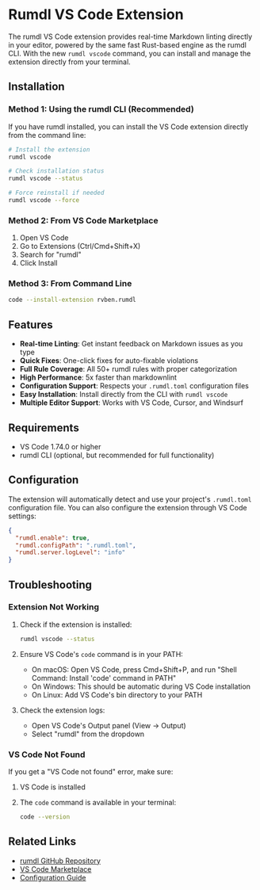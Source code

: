 # Rumdl VS Code Extension

The rumdl VS Code extension provides real-time Markdown linting directly in your editor, powered by the
same fast Rust-based engine as the rumdl CLI. With the new `rumdl vscode` command, you can install and
manage the extension directly from your terminal.

## Installation

### Method 1: Using the rumdl CLI (Recommended)

If you have rumdl installed, you can install the VS Code extension directly from the command line:

```bash
# Install the extension
rumdl vscode

# Check installation status
rumdl vscode --status

# Force reinstall if needed
rumdl vscode --force
```

### Method 2: From VS Code Marketplace

1. Open VS Code
2. Go to Extensions (Ctrl/Cmd+Shift+X)
3. Search for "rumdl"
4. Click Install

### Method 3: From Command Line

```bash
code --install-extension rvben.rumdl
```

## Features

- **Real-time Linting**: Get instant feedback on Markdown issues as you type
- **Quick Fixes**: One-click fixes for auto-fixable violations
- **Full Rule Coverage**: All 50+ rumdl rules with proper categorization
- **High Performance**: 5x faster than markdownlint
- **Configuration Support**: Respects your `.rumdl.toml` configuration files
- **Easy Installation**: Install directly from the CLI with `rumdl vscode`
- **Multiple Editor Support**: Works with VS Code, Cursor, and Windsurf

## Requirements

- VS Code 1.74.0 or higher
- rumdl CLI (optional, but recommended for full functionality)

## Configuration

The extension will automatically detect and use your project's `.rumdl.toml` configuration file. You can also configure the extension through VS Code settings:

```json
{
  "rumdl.enable": true,
  "rumdl.configPath": ".rumdl.toml",
  "rumdl.server.logLevel": "info"
}
```

## Troubleshooting

### Extension Not Working

1. Check if the extension is installed:

   ```bash
   rumdl vscode --status
   ```

2. Ensure VS Code's `code` command is in your PATH:

   - On macOS: Open VS Code, press Cmd+Shift+P, and run "Shell Command: Install 'code' command in PATH"
   - On Windows: This should be automatic during VS Code installation
   - On Linux: Add VS Code's bin directory to your PATH

3. Check the extension logs:

   - Open VS Code's Output panel (View → Output)
   - Select "rumdl" from the dropdown

### VS Code Not Found

If you get a "VS Code not found" error, make sure:

1. VS Code is installed
2. The `code` command is available in your terminal:

   ```bash
   code --version
   ```

## Related Links

- [rumdl GitHub Repository](https://github.com/rvben/rumdl)
- [VS Code Marketplace](https://marketplace.visualstudio.com/items?itemName=rumdl.rumdl)
- [Configuration Guide](./global-settings.md)
